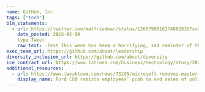 ```yaml
---
name: GitHub, Inc.
tags: ["tech"]
blm_statements:
  - url: https://twitter.com/natfriedman/status/1266790816174882816?s=20
    date_posted: 2020-05-30
    type Tweet
    raw_text: -Test This week has been a horrifying, sad reminder of the centuries-long pattern of systemic racism in the US. And that our criminal justice system is in dire need of reform. GitHub stands with the Black community and will not be silent on violence and injustice.
exec_team_url: https://github.com/about/leadership
diversity_inclusion_url: https://github.com/about/diversity
ice_contract_url: https://www.latimes.com/business/technology/story/2020-06-12/github-ceo-black-lives-matter-employees-demand-end-ice-contract
additional_resources:
  - url: https://www.tweaktown.com/news/73205/microsoft-removes-master-and-slave-mentions-from-github-over-blm/index.html
    display_name: Ford CEO resists employees’ push to end sales of police vehicles
---
```

